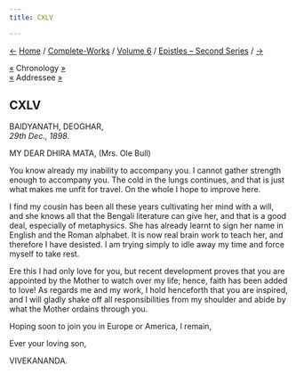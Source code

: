 ```yaml
---
title: CXLV

---
```

<div>

[←](144_dear.htm) [Home](../../../index.htm) /
[Complete-Works](../../complete_works.htm) / [Volume
6](../volume_6_contents.htm) / [Epistles – Second
Series](epistles_second_series_contents.htm) / [→](146_dear.htm)

  

[«](../../volume_4/translation_prose/our_present_social_problems.htm)
Chronology [»](../../volume_9/letters_fifth_series/130_margot.htm)  
[«](../../volume_9/letters_fifth_series/124_miss_macleod_mrs_bull.htm)
Addressee [»](../../volume_9/letters_fifth_series/143_mother.htm)

## CXLV

BAIDYANATH, DEOGHAR,  
*29th Dec., 1898*.

MY DEAR DHIRA MATA, (Mrs. Ole Bull)

You know already my inability to accompany you. I cannot gather strength
enough to accompany you. The cold in the lungs continues, and that is
just what makes me unfit for travel. On the whole I hope to improve
here.

I find my cousin has been all these years cultivating her mind with a
will, and she knows all that the Bengali literature can give her, and
that is a good deal, especially of metaphysics. She has already learnt
to sign her name in English and the Roman alphabet. It is now real brain
work to teach her, and therefore I have desisted. I am trying simply to
idle away my time and force myself to take rest.

Ere this I had only love for you, but recent development proves that you
are appointed by the Mother to watch over my life; hence, faith has been
added to love! As regards me and my work, I hold henceforth that you are
inspired, and I will gladly shake off all responsibilities from my
shoulder and abide by what the Mother ordains through you.

Hoping soon to join you in Europe or America, I remain, 

Ever your loving son,

VIVEKANANDA.

</div>
